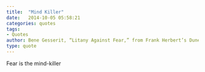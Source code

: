 ```yaml
---
title:  "Mind Killer"
date:   2014-10-05 05:58:21
categories: quotes
tags:
- Quotes
author: Bene Gesserit, “Litany Against Fear,” from Frank Herbert’s Dune
type: quote
---
```


Fear is the mind-killer